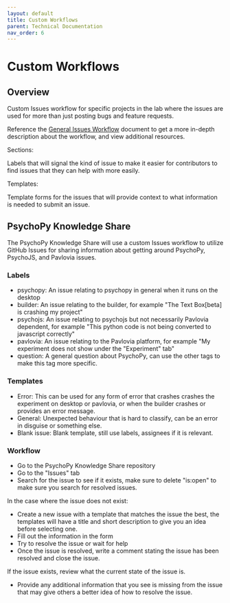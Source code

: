 ```yaml
---
layout: default
title: Custom Workflows
parent: Technical Documentation
nav_order: 6
---
```



# Custom Workflows

## Overview

Custom Issues workflow for specific projects in the lab where the issues are used for more than just
posting bugs and feature requests.

Reference the [General Issues Workflow](./index.md) document to get a more in-depth description about the
workflow, and view additional resources.

Sections:

Labels that will signal the kind of issue to make it easier for contributors to find issues that
they can help with more easily.

Templates:

Template forms for the issues that will provide context to what information is needed to submit an
issue.

## PsychoPy Knowledge Share

The PsychoPy Knowledge Share will use a custom Issues workflow to utilize GitHub Issues for sharing
information about getting around PsychoPy, PsychoJS, and Pavlovia issues.

### Labels


- psychopy: An issue relating to psychopy in general when it runs on the desktop
- builder: An issue relating to the builder, for example "The Text Box[beta] is crashing my project"
- psychojs: An issue relating to psychojs but not necessarily Pavlovia dependent, for example "This
	python code is not being converted to javascript correctly"
- pavlovia: An issue relating to the Pavlovia platform, for example "My experiment does not show
	under the "Experiment" tab"
- question: A general question about PsychoPy, can use the other tags to make this tag more
	specific.

### Templates

- Error: This can be used for any form of error that crashes crashes the experiment on desktop or
	pavlovia, or when the builder crashes or provides an error message.
- General: Unexpected behaviour that is hard to classify, can be an error in disguise or something
	else.
- Blank issue: Blank template, still use labels, assignees if it is relevant.

### Workflow

- Go to the PsychoPy Knowledge Share repository
- Go to the "Issues" tab
- Search for the issue to see if it exists, make sure to delete "is:open" to make sure you search
	for resolved issues.

In the case where the issue does not exist:

- Create a new issue with a template that matches the issue the best, the templates will have a
	title and short description to give you an idea before selecting one.
- Fill out the information in the form
- Try to resolve the issue or wait for help
- Once the issue is resolved, write a comment stating the issue has been resolved and close the
	issue.

If the issue exists, review what the current state of the issue is.

- Provide any additional information that you see is missing from the issue that may give others a
	better idea of how to resolve the issue.


